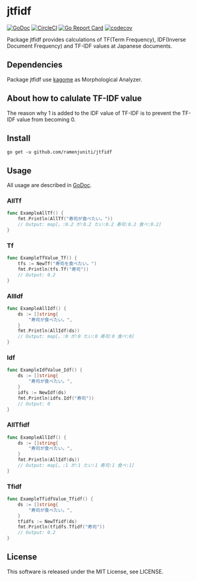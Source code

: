 # jtfidf

[![GoDoc](http://godoc.org/github.com/fabioberger/chrome?status.svg)](https://godoc.org/github.com/ramenjuniti/jtfidf)
[![CircleCI](https://circleci.com/gh/ramenjuniti/jtfidf.svg?style=svg)](https://circleci.com/gh/ramenjuniti/jtfidf)
[![Go Report Card](https://goreportcard.com/badge/github.com/ramenjuniti/jtfidf)](https://goreportcard.com/report/github.com/ramenjuniti/jtfidf)
[![codecov](https://codecov.io/gh/ramenjuniti/jtfidf/branch/master/graph/badge.svg)](https://codecov.io/gh/ramenjuniti/jtfidf)

Package jtfidf provides calculations of TF(Term Frequency), IDF(Inverse Document Frequency) and TF-IDF values at Japanese documents.

## Dependencies

Package jtfidf use [kagome](https://github.com/ikawaha/kagome) as Morphological Analyzer.

## About how to calulate TF-IDF value

The reason why 1 is added to the IDF value of TF-IDF is to prevent the TF-IDF value from becoming 0.

## Install

```
go get -u github.com/ramenjuniti/jtfidf
```

## Usage

All usage are described in [GoDoc](https://godoc.org/github.com/ramenjuniti/jtfidf).

### AllTf

```go
func ExampleAllTf() {
	fmt.Println(AllTf("寿司が食べたい。"))
	// Output: map[。:0.2 が:0.2 たい:0.2 寿司:0.2 食べ:0.2]
}
```

### Tf

```go
func ExampleTfValue_Tf() {
	tfs := NewTf("寿司を食べたい。")
	fmt.Println(tfs.Tf("寿司"))
	// Output: 0.2
}
```

### AllIdf

```go
func ExampleAllIdf() {
	ds := []string{
		"寿司が食べたい。",
	}
	fmt.Println(AllIdf(ds))
	// Output: map[。:0 が:0 たい:0 寿司:0 食べ:0]
}
```

### Idf

```go
func ExampleIdfValue_Idf() {
	ds := []string{
		"寿司が食べたい。",
	}
	idfs := NewIdf(ds)
	fmt.Println(idfs.Idf("寿司"))
	// Output: 0
}
```

### AllTfidf

```go
func ExampleAllIdf() {
	ds := []string{
		"寿司が食べたい。",
	}
	fmt.Println(AllIdf(ds))
	// Output: map[。:1 が:1 たい:1 寿司:1 食べ:1]
}
```

### Tfidf

```go
func ExampleTfidfValue_Tfidf() {
	ds := []string{
		"寿司が食べたい。",
	}
	tfidfs := NewTfidf(ds)
	fmt.Println(tfidfs.Tfidf("寿司"))
	// Output: 0.2
}
```

## License

This software is released under the MIT License, see LICENSE.
